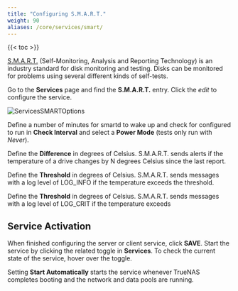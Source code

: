 ```yaml
---
title: "Configuring S.M.A.R.T."
weight: 90
aliases: /core/services/smart/
---
```


{{< toc >}}

[S.M.A.R.T.](https://en.wikipedia.org/wiki/S.M.A.R.T.) (Self-Monitoring, Analysis and Reporting Technology) is an industry standard for disk monitoring and testing.
Disks can be monitored for problems using several different kinds of self-tests.

Go to the **Services** page and find the **S.M.A.R.T.** entry.
Click the <i class="material-icons" aria-hidden="true" title="Configure">edit</i> to configure the service.

![ServicesSMARTOptions](/images/CORE/12.0/ServicesSMARTOptions.png "S.M.A.R.T. Options")

Define a number of minutes for smartd to wake up and check for configured to run in **Check Interval** and select a **Power Mode** (tests only run with *Never*).

Define the **Difference** in degrees of Celsius. S.M.A.R.T. sends alerts if the temperature of a drive changes by N degrees Celsius since the last report.

Define the **Threshold** in degrees of Celsius. S.M.A.R.T. sends messages with a log level of LOG_INFO if the temperature exceeds the threshold.

Define the **Threshold** in degrees of Celsius. S.M.A.R.T. sends messages with a log level of LOG_CRIT if the temperature exceeds

## Service Activation

When finished configuring the server or client service, click **SAVE**.
Start the service by clicking the related toggle in **Services**.
To check the current state of the service, hover over the toggle.

Setting **Start Automatically** starts the service whenever TrueNAS completes booting and the network and data pools are running.